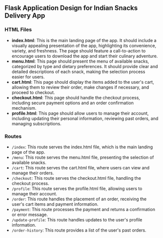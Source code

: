 ## Flask Application Design for Indian Snacks Delivery App

### HTML Files

- **index.html**: This is the main landing page of the app. It should include a visually appealing presentation of the app, highlighting its convenience, variety, and freshness. The page should feature a call-to-action to encourage users to download the app and start their culinary adventure.
- **menu.html**: This page should present the menu of available snacks, categorized by type and dietary preferences. It should provide clear and detailed descriptions of each snack, making the selection process easier for users.
- **cart.html**: This page should display the items added to the user's cart, allowing them to review their order, make changes if necessary, and proceed to checkout.
- **checkout.html**: This page should handle the checkout process, including secure payment options and an order confirmation mechanism.
- **profile.html**: This page should allow users to manage their account, including updating their personal information, reviewing past orders, and managing subscriptions.

### Routes

- `/index`: This route serves the index.html file, which is the main landing page of the app.
- `/menu`: This route serves the menu.html file, presenting the selection of available snacks.
- `/cart`: This route serves the cart.html file, where users can view and manage their orders.
- `/checkout`: This route serves the checkout.html file, handling the checkout process.
- `/profile`: This route serves the profile.html file, allowing users to manage their account.
- `/order`: This route handles the placement of an order, receiving the user's cart items and payment information.
- `/payment`: This route processes the payment and returns a confirmation or error message.
- `/update-profile`: This route handles updates to the user's profile information.
- `/order-history`: This route provides a list of the user's past orders.